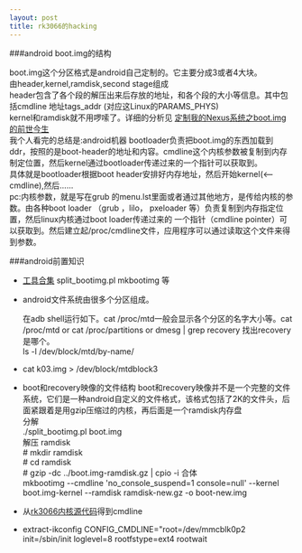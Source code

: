 ```yaml
---
layout: post
title: rk3066的hacking
---
```


###android boot.img的结构

boot.img这个分区格式是android自己定制的。它主要分成3或者4大块。  
由header,kernel,ramdisk,second stage组成  
header包含了各个段的解压出来后存放的地址，和各个段的大小等信息。其中包括cmdline 地址tags_addr (对应这Linux的PARAMS_PHYS)  
kernel和ramdisk就不用啰嗦了。详细的分析见 [定制我的Nexus系统之boot.img的前世今生]  
我个人看完的总结是:android机器 bootloader负责把boot.img的东西加载到ddr，按照的是boot-header的地址和内容。cmdline这个内核参数被复制到内存制定位置，然后kernel通过bootloader传递过来的一个指针可以获取到。  
具体就是bootloader根据boot header安排好内存地址，然后开始kernel(<--cmdline),然后......  
pc:内核参数，就是写在grub 的menu.lst里面或者通过其他地方，是传给内核的参数。由各种boot loader （grub ，lilo， pxeloader 等）负责复制到内存指定位置，然后linux内核通过boot loader传递过来的 一个指针（cmdline pointer）可以获取到。然后建立起/proc/cmdline文件，应用程序可以通过读取这个文件来得到参数。  


###android前置知识

* [工具合集] split_bootimg.pl mkbootimg 等

* android文件系统由很多个分区组成。

	在adb shell运行如下。cat /proc/mtd一般会显示各个分区的名字大小等。cat /proc/mtd or cat /proc/partitions or dmesg | grep recovery 找出recovery是哪个。  
	ls -l  /dev/block/mtd/by-name/

* cat k03.img > /dev/block/mtdblock3

* boot和recovery映像的文件结构
	boot和recovery映像并不是一个完整的文件系统，它们是一种android自定义的文件格式，该格式包括了2K的文件头，后面紧跟着是用gzip压缩过的内核，再后面是一个ramdisk内存盘  
	分解  
	    ./split_bootimg.pl boot.img  
	解压 ramdisk  
	    # mkdir ramdisk  
	    # cd ramdisk  
	    # gzip -dc ../boot.img-ramdisk.gz | cpio -i
	合体  
	    mkbootimg --cmdline 'no_console_suspend=1 console=null' --kernel boot.img-kernel --ramdisk ramdisk-new.gz -o boot-new.img

* 从[rk3066内核源代码]得到cmdline

* extract-ikconfig
	CONFIG_CMDLINE="root=/dev/mmcblk0p2 init=/sbin/init loglevel=8 rootfstype=ext4 rootwait

[如何解包／编辑／打包boot.img文件]: http://www.cnblogs.com/shenhaocn/archive/2010/05/25/1743704.html
[rk3066内核源代码]: https://github.com/AndrewDB/rk3066-kernel
[工具合集]: http://code.google.com/p/zen-droid/downloads/list
[定制我的Nexus系统之boot.img的前世今生]: http://blog.csdn.net/ttxgz/article/details/7742696
